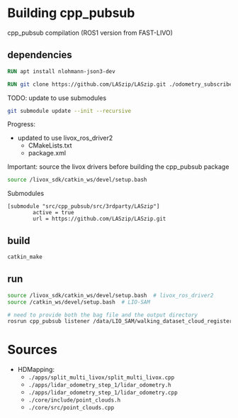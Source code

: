 # Building cpp_pubsub

cpp_pubsub compilation (ROS1 version from FAST-LIVO)

## dependencies
```Dockerfile
RUN apt install nlohmann-json3-dev
```

```Dockerfile
RUN git clone https://github.com/LASzip/LASzip.git ./odometry_subscriber/src/3rdparty/LASzip
```

TODO: update to use submodules
```bash
git submodule update --init --recursive
```

Progress:
- updated to use livox_ros_driver2
  * CMakeLists.txt
  * package.xml

Important: source the livox drivers before building the cpp_pubsub package
```bash
source /livox_sdk/catkin_ws/devel/setup.bash
```

Submodules
```
[submodule "src/cpp_pubsub/src/3rdparty/LASzip"]
        active = true
        url = https://github.com/LASzip/LASzip.git
```

## build
```bash
catkin_make
```

## run 
```bash
source /livox_sdk/catkin_ws/devel/setup.bash  # livox_ros_driver2
source /catkin_ws/devel/setup.bash  # LIO-SAM

# need to provide both the bag file and the output directory
rosrun cpp_pubsub listener /data/LIO_SAM/walking_dataset_cloud_registered_2025-05-02-05-35-35.bag /data/LIO_SAM/session_HDmapping /
```

# Sources

- HDMapping:
  * `./apps/split_multi_livox/split_multi_livox.cpp`
  * `./apps/lidar_odometry_step_1/lidar_odometry.h`
  * `./apps/lidar_odometry_step_1/lidar_odometry.cpp`
  * `./core/include/point_clouds.h`
  * `./core/src/point_clouds.cpp`

